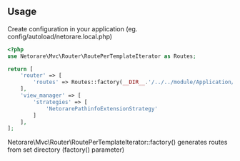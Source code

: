 


## Usage

Create configuration in your application (eg. config/autoload/netorare.local.php)

```php
<?php
use Netorare\Mvc\Router\RoutePerTemplateIterator as Routes;

return [
    'router' => [
        'routes' => Routes::factory(__DIR__.'/../../module/Application/view/application/pages')
    ],
    'view_manager' => [
        'strategies' => [
            'NetorarePathinfoExtensionStrategy'
        ]
    ],
];
```

Netorare\Mvc\Router\RoutePerTemplateIterator::factory() generates routes
from set directory (factory() parameter)

